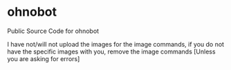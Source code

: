 # ohnobot
Public Source Code for ohnobot

I have not/will not upload the images for the image commands, if you do not have the specific images with you, remove the image commands [Unless you are asking for errors]
